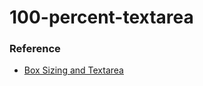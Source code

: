 100-percent-textarea
====================
### Reference
- [Box Sizing and Textarea](https://css-tricks.com/examples/BoxSizing/)
